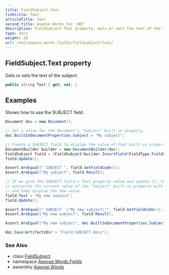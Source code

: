 ```yaml
---
title: FieldSubject.Text
linktitle: Text
articleTitle: Text
second_title: Aspose.Words for .NET
description: FieldSubject Text property. Gets or sets the text of the subject in C#.
type: docs
weight: 20
url: /net/aspose.words.fields/fieldsubject/text/
---
```

## FieldSubject.Text property

Gets or sets the text of the subject.

```csharp
public string Text { get; set; }
```

## Examples

Shows how to use the SUBJECT field.

```csharp
Document doc = new Document();

// Set a value for the document's "Subject" built-in property.
doc.BuiltInDocumentProperties.Subject = "My subject";

// Create a SUBJECT field to display the value of that built-in property.
DocumentBuilder builder = new DocumentBuilder(doc);
FieldSubject field = (FieldSubject)builder.InsertField(FieldType.FieldSubject, true);
field.Update();

Assert.AreEqual(" SUBJECT ", field.GetFieldCode());
Assert.AreEqual("My subject", field.Result);

// If we give the SUBJECT field's Text property value and update it, the field will
// overwrite the current value of the "Subject" built-in property with the value of its Text property,
// and then display the new value.
field.Text = "My new subject";
field.Update();

Assert.AreEqual(" SUBJECT  \"My new subject\"", field.GetFieldCode());
Assert.AreEqual("My new subject", field.Result);

Assert.AreEqual("My new subject", doc.BuiltInDocumentProperties.Subject);

doc.Save(ArtifactsDir + "Field.SUBJECT.docx");
```

### See Also

* class [FieldSubject](../)
* namespace [Aspose.Words.Fields](../../fieldsubject/)
* assembly [Aspose.Words](../../../)
